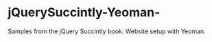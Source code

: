 jQuerySuccintly-Yeoman-
=======================

Samples from the jQuery Succintly book. Website setup with Yeoman.
